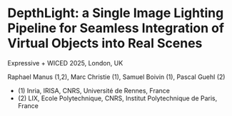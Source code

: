 # DepthLight: a Single Image Lighting Pipeline for Seamless Integration of Virtual Objects into Real Scenes

Expressive + WICED 2025, London, UK

Raphael Manus (1,2), Marc Christie (1), Samuel Boivin (1), Pascal Guehl (2)

- (1) Inria, IRISA, CNRS, Université de Rennes, France
- (2) LIX, Ecole Polytechnique, CNRS, Institut Polytechnique de Paris, France

